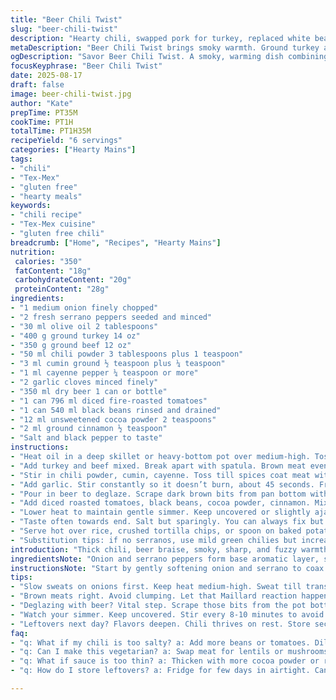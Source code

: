 ```yaml
---
title: "Beer Chili Twist"
slug: "beer-chili-twist"
description: "Hearty chili, swapped pork for turkey, replaced white beans with black beans, added a pinch cinnamon. Slow simmer lets flavors meld into thick, saucy richness. A smoky aroma fills the kitchen, aroma sharpens as the beer hits the pan. The meat browns to deep caramel, spices toast releasing a warm earthiness. Subtle bitterness from beer balances the slight sweetness from cinnamon and cocoa powder. Serve over rice or crunchy nachos. Adaptable to what’s on hand. No heavy cream, no dairy. Gluten free naturally. Use ground turkey for lighter, black beans for richer bite. Cinnamon adds subtle warmth without being obvious."
metaDescription: "Beer Chili Twist brings smoky warmth. Ground turkey and black beans create depth. A lighter take on hearty chili."
ogDescription: "Savor Beer Chili Twist. A smoky, warming dish combining ground turkey and black beans. Slow simmer melds flavors for rich taste."
focusKeyphrase: "Beer Chili Twist"
date: 2025-08-17
draft: false
image: beer-chili-twist.jpg
author: "Kate"
prepTime: PT35M
cookTime: PT1H
totalTime: PT1H35M
recipeYield: "6 servings"
categories: ["Hearty Mains"]
tags:
- "chili"
- "Tex-Mex"
- "gluten free"
- "hearty meals"
keywords:
- "chili recipe"
- "Tex-Mex cuisine"
- "gluten free chili"
breadcrumb: ["Home", "Recipes", "Hearty Mains"]
nutrition: 
 calories: "350"
 fatContent: "18g"
 carbohydrateContent: "20g"
 proteinContent: "28g"
ingredients:
- "1 medium onion finely chopped"
- "2 fresh serrano peppers seeded and minced"
- "30 ml olive oil 2 tablespoons"
- "400 g ground turkey 14 oz"
- "350 g ground beef 12 oz"
- "50 ml chili powder 3 tablespoons plus 1 teaspoon"
- "3 ml cumin ground ½ teaspoon plus ¼ teaspoon"
- "1 ml cayenne pepper ¼ teaspoon or more"
- "2 garlic cloves minced finely"
- "350 ml dry beer 1 can or bottle"
- "1 can 796 ml diced fire-roasted tomatoes"
- "1 can 540 ml black beans rinsed and drained"
- "12 ml unsweetened cocoa powder 2 teaspoons"
- "2 ml ground cinnamon ½ teaspoon"
- "Salt and black pepper to taste"
instructions:
- "Heat oil in a deep skillet or heavy-bottom pot over medium-high. Toss in onion and serrano peppers. Softening, edges starting to brown. That pop and hiss means water leaving the veg. Don't rush this step. Slow sweat till translucent and glossy."
- "Add turkey and beef mixed. Break apart with spatula. Brown meat evenly, no clumps. Let crust form on bottom pieces before stirring. This is the Maillard reaction, developing complexity and savor. Sprinkle salt and pepper early. Meat sheen dulls when ready."
- "Stir in chili powder, cumin, cayenne. Toss till spices coat meat with dusty smell. Toasting these in fat awakens flavors — avoid adding water now or spices won't bloom."
- "Add garlic. Stir constantly so it doesn’t burn, about 45 seconds. Fragrant sharpness hitting your nose."
- "Pour in beer to deglaze. Scrape dark brown bits from pan bottom with wooden spoon. Those little burnt morsels hold flavor. Bring to boil. Bubbles rising steadily means good simmer ahead."
- "Add diced roasted tomatoes, black beans, cocoa powder, cinnamon. Mix until evenly distributed. Cocoa smoothes chili’s sharp edges; cinnamon adds subtle warmth beneath the surface."
- "Lower heat to maintain gentle simmer. Keep uncovered or slightly ajar. Stir every 8-10 minutes so nothing sticks or scorches. Look for thickening sauce, meat tender, flavors melding. Should take about 55 to 65 minutes."
- "Taste often towards end. Salt but sparingly. You can always fix but can't retract over-salting. Adjust cayenne for heat. If sauce gets too thick, splash water or beer to loosen."
- "Serve hot over rice, crushed tortilla chips, or spoon on baked potatoes for earthy contrast. Leftovers better next day. Flavors develop further overnight."
- "Substitution tips: if no serranos, use mild green chilies but increase cayenne for bite. Turkey keeps chili lighter, if you want you can use all beef but add splash water since beef releases less liquid. Black beans add more texture than white beans standard, dishing changes slightly but adds richness."
introduction: "Thick chili, beer braise, smoky, sharp, and fuzzy warmth from cinnamon surprise. No dairy or gluten, straightforward. Searing meat right is key: color over speed, flavor over fuss. Using turkey cuts fat and gaminess, black beans swap adds creaminess and more chew. Beer reduces bitterness balancing chili powder and cocoa. Mix of sharp serrano and earth spices hits a nice heat curve. Keep it uncovered so sauce tightens up, flavors concentrate, never drown it out with lids. Salsa roasted tomatoes pack smoky punch over plain diced. Aim for slow bubble not rolling boil. Stir often to avoid scorch or burnt notes. Perfect for late week meals that stretch and improve next day. Skip cream, skip cheese, all natural depth. Not your average chili."
ingredientsNote: "Onion and serrano peppers form base aromatic layer, sweat gently not brown—too much color turns bitter. Olive oil preferred for stable cooking. Ground turkey less fatty but dense, browns best with even heat and a little patience. Beef adds heft and richness. Chili powder blends standard, feel free to boost cumin if you like earthier background. Cayenne adjust to taste — remember some heat builds after cooking. Garlic thrown in last to avoid burning, brings pungent brightness. Dry beer critical; stout or amber adds malty depth, lagers lighter but still fine. Fire-roasted tomatoes deepen umami and smoky undertones, can substitute regular diced tomatoes but chili less complex. Black beans soak up flavors and add body; rinse to remove canning salts. Powdered cocoa almost secret weapon — dissolves to round out acidity and bring smooth richness. Cinnamon optional but recommended for hidden warmth and surprise notes. Salt and pepper last layer seasoning, adjust gradually once sauce reduces."
instructionsNote: "Start by gently softening onion and serrano to coax out sweetness and mellow fiery edge. Moving carefully here avoids bitter burnt bits. Brown ground meats thoroughly; wait until bottom crust forms before stirring for best flavor. Bloom dried spices in hot fat after meat browns to activate oils and maximize aroma. Garlic is fragile, add low and fast, risk burnt bitterness if left too long. Deglazing with beer lifts fond stuck to pan; scrape diligently for that deep flavor base. Introducing diced tomatoes and beans too early dilutes sauce, better to add post deglaze. Maintaining a low simmer builds thick sauce and tender meat without toughness. Keep uncovered or vented to avoid watery chili. Frequent stirring – every 8-10 minutes prevents scorching especially with cocoa that can stick. Taste and correct seasoning near end, flavor evolves during simmer. Excess salt ruins dish, better to under-season then finish at table. By resting leftovers a day flavors intensify and meld. Good chili thrives on patience and attention to texture, heat and sauce thickness – more than exact timing."
tips:
- "Slow sweats on onions first. Keep heat medium-high. Sweat till translucent. Look for glossy finish. Edges slightly brown, but not burnt. This sweetness will build base flavor. Patience is crucial here."
- "Brown meats right. Avoid clumping. Let that Maillard reaction happen. Build flavors. Spices need oil to bloom. Final spices after browning—crucial for depth. Salt early on; it pulls moisture out."
- "Deglazing with beer? Vital step. Scrape those bits from the pot bottom. Deep flavors there. Use stout or amber for richness, lagers still work but lighter. Key to balance bitter with sweetness."
- "Watch your simmer. Keep uncovered. Stir every 8-10 minutes to avoid sticking. Look for thick sauce, not rolling boil. If it gets too thick? Splash more beer or water in."
- "Leftovers next day? Flavors deepen. Chili thrives on rest. Store securely. Reheat gently, add water if needed. Adjust seasoning as flavors have shifted. Always taste again."
faq:
- "q: What if my chili is too salty? a: Add more beans or tomatoes. Dilution is key. Too much can ruin flavors. Remember, it builds as you cook."
- "q: Can I make this vegetarian? a: Swap meat for lentils or mushrooms. Adjust spices for richness. Check beans for texture—better option."
- "q: What if sauce is too thin? a: Thicken with more cocoa powder or reduce heat and simmer longer. Patience helps it set up. Otherwise, consider adding cornmeal."
- "q: How do I store leftovers? a: Fridge for few days in airtight. Can freeze too for later. Just ensure it cools completely first. Reheat gently."

---
```

